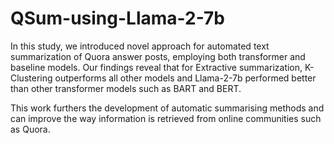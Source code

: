 # QSum-using-Llama-2-7b
In this study, we introduced novel approach for automated text summarization of Quora answer posts, employing both transformer and baseline models. Our findings reveal that for Extractive summarization, K-Clustering outperforms all other models and Llama-2-7b performed better than other transformer models such as BART and BERT. 

This work furthers the development of automatic summarising methods and can improve the way information is retrieved from online communities such as Quora.

